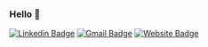 ### Hello 👋
[![Linkedin Badge](https://img.shields.io/badge/-Varun_Kanna-blue?style=for-the-badge&logo=Linkedin&logoColor=white)](https://www.linkedin.com/in/varun-kanna/)
[![Gmail Badge](https://img.shields.io/badge/-varunkanna1%40outlook.com-c14438?style=for-the-badge&logo=Gmail&logoColor=white)](mailto:varunkanna1@outlook.com)
[![Website Badge](https://img.shields.io/badge/website-000000?style=for-the-badge&logo=About.me&logoColor=white)](https://varunkanna.me)

<!-- <h2>Tools I use</h2>
<p>
  <img alt="git" src="https://img.shields.io/badge/-Git-0E0903?style=flat-square&logo=git&logoColor=white" />
  <img alt = "Python" src = "https://img.shields.io/badge/-Python-0A18F5?style=flat-square&logo=python"/>
  <img alt="Javascript" src="https://img.shields.io/badge/-javascript-FF9300?style=flat-square&logo=javascript">
  <img alt="React" src="https://img.shields.io/badge/-React-45b8d8?style=flat-square&logo=react&logoColor=white" />
  <img alt="Flask" src="https://img.shields.io/badge/-Flask-F5c1d8?style=flat-square&logo=flask">
</p>

<h2>My Stat's</h2>

[![Varun Kanna's stats](https://github-readme-stats.vercel.app/api?username=varun-kanna&show_icons=true&theme=radical)](https://github.com/anuraghazra/github-readme-stats)
[![Languages](https://github-readme-stats.vercel.app/api/top-langs/?username=varun-kanna&theme=radical&layout=compact&hide=shaderlab,c%23)](https://github.com/anuraghazra/github-readme-stats)

#### I am currently working on: ####
* [Personal Portfolio](https://github.com/varun-kanna/varun-kanna.github.io) -->

<!--
**varun-kanna/varun-kanna** is a ✨ _special_ ✨ repository because its `README.md` (this file) appears on your GitHub profile.

Here are some ideas to get you started:

- 🔭 I’m currently working on ...
- 🌱 I’m currently learning ...
- 👯 I’m looking to collaborate on ...
- 🤔 I’m looking for help with ...
- 💬 Ask me about ...
- 📫 How to reach me: ...
- 😄 Pronouns: ...
- ⚡ Fun fact: ...
-->
